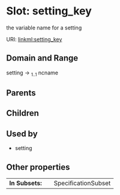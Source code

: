 
# Slot: setting_key


the variable name for a setting

URI: [linkml:setting_key](https://w3id.org/linkml/setting_key)


## Domain and Range

setting &#8594;  <sub>1..1</sub> ncname

## Parents


## Children


## Used by

 * setting

## Other properties

|  |  |  |
| --- | --- | --- |
| **In Subsets:** | | SpecificationSubset |


